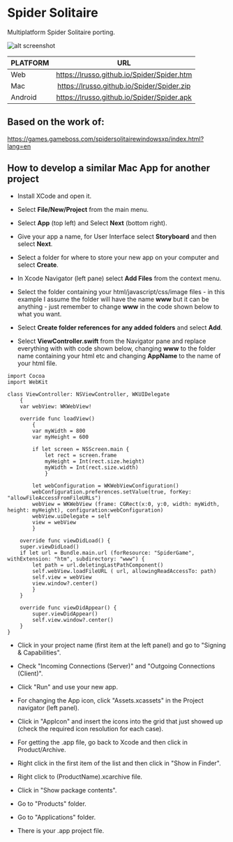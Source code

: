 # Spider Solitaire

Multiplatform Spider Solitaire porting.

![alt screenshot](https://raw.githubusercontent.com/lrusso/Spider/master/Spider.png)

| PLATFORM  | URL
| :------------ |:---------------:|
| Web | https://lrusso.github.io/Spider/Spider.htm
| Mac | https://lrusso.github.io/Spider/Spider.zip
| Android | https://lrusso.github.io/Spider/Spider.apk

## Based on the work of:

https://games.gameboss.com/spidersolitairewindowsxp/index.html?lang=en

## How to develop a similar Mac App for another project

* Install XCode and open it.

* Select **File/New/Project** from the main menu.

* Select **App** (top left) and Select **Next** (bottom right).

* Give your app a name, for User Interface select **Storyboard** and then select **Next**.

* Select a folder for where to store your new app on your computer and select **Create**.

* In Xcode Navigator (left pane) select **Add Files** from the context menu.

* Select the folder containing your html/javascript/css/image files - in this example I assume the folder will have the name **www** but it can be anything - just remember to change **www** in the code shown below to what you want.

* Select **Create folder references for any added folders** and select **Add**.

* Select **ViewController.swift** from the Navigator pane and replace everything with with code shown below, changing **www** to the folder name containing your html etc and changing **AppName** to the name of your html file.

```
import Cocoa
import WebKit

class ViewController: NSViewController, WKUIDelegate
    {
    var webView: WKWebView!

    override func loadView()
        {
        var myWidth = 800
        var myHeight = 600

        if let screen = NSScreen.main {
            let rect = screen.frame
            myHeight = Int(rect.size.height)
            myWidth = Int(rect.size.width)
            }

        let webConfiguration = WKWebViewConfiguration()
        webConfiguration.preferences.setValue(true, forKey: "allowFileAccessFromFileURLs")
        webView = WKWebView (frame: CGRect(x:0, y:0, width: myWidth, height: myHeight), configuration:webConfiguration)
        webView.uiDelegate = self
        view = webView
        }

    override func viewDidLoad() {
    super.viewDidLoad()
    if let url = Bundle.main.url (forResource: "SpiderGame", withExtension: "htm", subdirectory: "www") {
        let path = url.deletingLastPathComponent()
        self.webView.loadFileURL ( url, allowingReadAccessTo: path)
        self.view = webView
        view.window?.center()
        }
    }
    
    override func viewDidAppear() {
        super.viewDidAppear()
        self.view.window?.center()
    }
}
```

* Click in your project name (first item at the left panel) and go to "Signing & Capabilities".

* Check "Incoming Connections (Server)" and "Outgoing Connections (Client)".

* Click "Run" and use your new app.

* For changing the App icon, click "Assets.xcassets" in the Project navigator (left panel).

* Click in "AppIcon" and insert the icons into the grid that just showed up (check the required icon resolution for each case).

* For getting the .app file, go back to Xcode and then click in Product/Archive.

* Right click in the first item of the list and then click in "Show in Finder".

* Right click to (ProductName).xcarchive file.

* Click in "Show package contents".

* Go to "Products" folder.

* Go to "Applications" folder.

* There is your .app project file.
